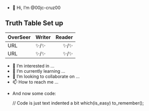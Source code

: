 - 👋 Hi, I’m @00jc-cruz00
## Truth Table Set up ##
| OverSeer | Writer | Reader  |
| ------ | ------ | -----: |
|  URL  | ✨/✨  |✨/✨|
|  URL  |  ✨/✨  |  ✨/✨ |
- 👀 I’m interested in ...
- 🌱 I’m currently learning ...
- 💞️ I’m looking to collaborate on ...
- 📫 How to reach me ...

<!---
00jc-cruz00/00jc-cruz00 is a ✨ special ✨ repository because its `README.md` (this file) appears on your GitHub profile.
You can click the Preview link to take a look at your changes.
--->
- And now some code:

    // Code is just text indented a bit
    which(is_easy) to_remember();

~~~
